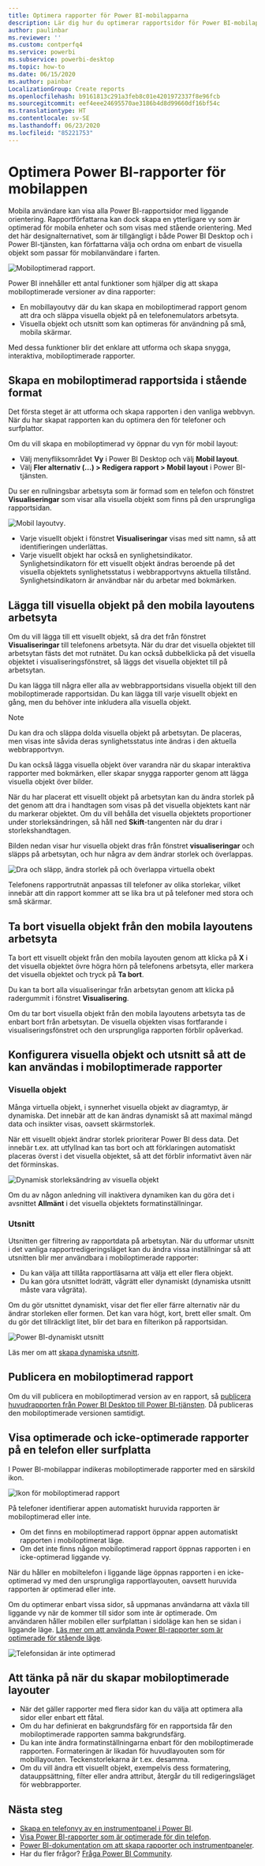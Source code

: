 ```yaml
---
title: Optimera rapporter för Power BI-mobilapparna
description: Lär dig hur du optimerar rapportsidor för Power BI-mobilapparna genom att skapa en stående version av rapporten som är anpassad för telefoner och surfplattor.
author: paulinbar
ms.reviewer: ''
ms.custom: contperfq4
ms.service: powerbi
ms.subservice: powerbi-desktop
ms.topic: how-to
ms.date: 06/15/2020
ms.author: painbar
LocalizationGroup: Create reports
ms.openlocfilehash: b9161813c291a3feb8c01e4201972337f8e96fcb
ms.sourcegitcommit: eef4eee24695570ae3186b4d8d99660df16bf54c
ms.translationtype: HT
ms.contentlocale: sv-SE
ms.lasthandoff: 06/23/2020
ms.locfileid: "85221753"
---
```

# <a name="optimize-power-bi-reports-for-the-mobile-app"></a>Optimera Power BI-rapporter för mobilappen
Mobila användare kan visa alla Power BI-rapportsidor med liggande orientering. Rapportförfattarna kan dock skapa en ytterligare vy som är optimerad för mobila enheter och som visas med stående orientering. Med det här designalternativet, som är tillgängligt i både Power BI Desktop och i Power BI-tjänsten, kan författarna välja och ordna om enbart de visuella objekt som passar för mobilanvändare i farten.

![Mobiloptimerad rapport](media/desktop-create-phone-report/desktop-mobile-optimized-report.png).

Power BI innehåller ett antal funktioner som hjälper dig att skapa mobiloptimerade versioner av dina rapporter:
* En mobillayoutvy där du kan skapa en mobiloptimerad rapport genom att dra och släppa visuella objekt på en telefonemulators arbetsyta.
* Visuella objekt och utsnitt som kan optimeras för användning på små, mobila skärmar.

Med dessa funktioner blir det enklare att utforma och skapa snygga, interaktiva, mobiloptimerade rapporter.

## <a name="create-a-mobile-optimized-portrait-version-of-a-report-page"></a>Skapa en mobiloptimerad rapportsida i stående format

Det första steget är att utforma och skapa rapporten i den vanliga webbvyn. När du har skapat rapporten kan du optimera den för telefoner och surfplattor.

Om du vill skapa en mobiloptimerad vy öppnar du vyn för mobil layout:
   * Välj menyfliksområdet **Vy** i Power BI Desktop och välj **Mobil layout**.
   * Välj **Fler alternativ (...) > Redigera rapport > Mobil layout** i Power BI-tjänsten.

   Du ser en rullningsbar arbetsyta som är formad som en telefon och fönstret **Visualiseringar** som visar alla visuella objekt som finns på den ursprungliga rapportsidan.

   ![Mobil layoutvy](media/desktop-create-phone-report/desktop-mobile-layout.png).

* Varje visuellt objekt i fönstret **Visualiseringar** visas med sitt namn, så att identifieringen underlättas.
* Varje visuellt objekt har också en synlighetsindikator. Synlighetsindikatorn för ett visuellt objekt ändras beroende på det visuella objektets synlighetsstatus i webbrapportvyns aktuella tillstånd. Synlighetsindikatorn är användbar när du arbetar med bokmärken.

## <a name="add-visuals-to-the-mobile-layout-canvas"></a>Lägga till visuella objekt på den mobila layoutens arbetsyta
Om du vill lägga till ett visuellt objekt, så dra det från fönstret **Visualiseringar** till telefonens arbetsyta. När du drar det visuella objektet till arbetsytan fästs det mot rutnätet. Du kan också dubbelklicka på det visuella objektet i visualiseringsfönstret, så läggs det visuella objektet till på arbetsytan.

Du kan lägga till några eller alla av webbrapportsidans visuella objekt till den mobiloptimerade rapportsidan. Du kan lägga till varje visuellt objekt en gång, men du behöver inte inkludera alla visuella objekt.

>[!NOTE]
> Du kan dra och släppa dolda visuella objekt på arbetsytan. De placeras, men visas inte såvida deras synlighetsstatus inte ändras i den aktuella webbrapportvyn.

Du kan också lägga visuella objekt över varandra när du skapar interaktiva rapporter med bokmärken, eller skapar snygga rapporter genom att lägga visuella objekt över bilder.

När du har placerat ett visuellt objekt på arbetsytan kan du ändra storlek på det genom att dra i handtagen som visas på det visuella objektets kant när du markerar objektet. Om du vill behålla det visuella objektets proportioner under storleksändringen, så håll ned **Skift**-tangenten när du drar i storlekshandtagen.

Bilden nedan visar hur visuella objekt dras från fönstret **visualiseringar** och släpps på arbetsytan, och hur några av dem ändrar storlek och överlappas.

   ![Dra och släpp, ändra storlek på och överlappa virtuella obekt](media/desktop-create-phone-report/desktop-mobile-layout-overlay-resize.gif)

Telefonens rapportrutnät anpassas till telefoner av olika storlekar, vilket innebär att din rapport kommer att se lika bra ut på telefoner med stora och små skärmar.

## <a name="remove-visuals-from-the-mobile-layout-canvas"></a>Ta bort visuella objekt från den mobila layoutens arbetsyta
Ta bort ett visuellt objekt från den mobila layouten genom att klicka på **X** i det visuella objektet övre högra hörn på telefonens arbetsyta, eller markera det visuella objektet och tryck på **Ta bort**.

Du kan ta bort alla visualiseringar från arbetsytan genom att klicka på radergummit i fönstret **Visualisering**.

Om du tar bort visuella objekt från den mobila layoutens arbetsyta tas de enbart bort från arbetsytan. De visuella objekten visas fortfarande i visualiseringsfönstret och den ursprungliga rapporten förblir opåverkad.

## <a name="configure-visuals-and-slicers-for-use-in-mobile-optimized-reports"></a>Konfigurera visuella objekt och utsnitt så att de kan användas i mobiloptimerade rapporter

### <a name="visuals"></a>Visuella objekt

Många virtuella objekt, i synnerhet visuella objekt av diagramtyp, är dynamiska.  Det innebär att de kan ändras dynamiskt så att maximal mängd data och insikter visas, oavsett skärmstorlek.

När ett visuellt objekt ändrar storlek prioriterar Power BI dess data. Det innebär t.ex. att utfyllnad kan tas bort och att förklaringen automatiskt placeras överst i det visuella objektet, så att det förblir informativt även när det förminskas.

![Dynamisk storleksändring av visuella objekt](media/desktop-create-phone-report/desktop-mobile-layout-responsive-visual.gif)
 
Om du av någon anledning vill inaktivera dynamiken kan du göra det i avsnittet **Allmänt** i det visuella objektets formatinställningar.

### <a name="slicers"></a>Utsnitt

Utsnitten ger filtrering av rapportdata på arbetsytan. När du utformar utsnitt i det vanliga rapportredigeringsläget kan du ändra vissa inställningar så att utsnitten blir mer användbara i mobiloptimerade rapporter:
* Du kan välja att tillåta rapportläsarna att välja ett eller flera objekt.
* Du kan göra utsnittet lodrätt, vågrätt eller dynamiskt (dynamiska utsnitt måste vara vågräta).

Om du gör utsnittet dynamiskt, visar det fler eller färre alternativ när du ändrar storleken eller formen. Det kan vara högt, kort, brett eller smalt. Om du gör det tillräckligt litet, blir det bara en filterikon på rapportsidan.

![Power BI-dynamiskt utsnitt](media/desktop-create-phone-report/desktop-create-phone-report-8.gif)
 
Läs mer om att [skapa dynamiska utsnitt](power-bi-slicer-filter-responsive.md).

## <a name="publish-a-mobile-optimized-report"></a>Publicera en mobiloptimerad rapport
Om du vill publicera en mobiloptimerad version av en rapport, så [publicera huvudrapporten från Power BI Desktop till Power BI-tjänsten](desktop-upload-desktop-files.md). Då publiceras den mobiloptimerade versionen samtidigt.

## <a name="viewing-optimized-and-unoptimized-reports-on-a-phone-or-tablet"></a>Visa optimerade och icke-optimerade rapporter på en telefon eller surfplatta

I Power BI-mobilappar indikeras mobiloptimerade rapporter med en särskild ikon.

![Ikon för mobiloptimerad rapport](media/desktop-create-phone-report/desktop-create-phone-report-optimized-icon.png)

På telefoner identifierar appen automatiskt huruvida rapporten är mobiloptimerad eller inte.
* Om det finns en mobiloptimerad rapport öppnar appen automatiskt rapporten i mobiloptimerat läge.
* Om det inte finns någon mobiloptimerad rapport öppnas rapporten i en icke-optimerad liggande vy.

När du håller en mobiltelefon i liggande läge öppnas rapporten i en icke-optimerad vy med den ursprungliga rapportlayouten, oavsett huruvida rapporten är optimerad eller inte.

Om du optimerar enbart vissa sidor, så uppmanas användarna att växla till liggande vy när de kommer till sidor som inte är optimerade. Om användaren håller mobilen eller surfplattan i sidoläge kan hen se sidan i liggande läge. [Läs mer om att använda Power BI-rapporter som är optimerade för stående läge](../consumer/mobile/mobile-apps-view-phone-report.md).

![Telefonsidan är inte optimerad](media/desktop-create-phone-report/desktop-create-phone-report-9.png)

## <a name="considerations-when-creating-mobile-optimized-layouts"></a>Att tänka på när du skapar mobiloptimerade layouter
* När det gäller rapporter med flera sidor kan du välja att optimera alla sidor eller enbart ett fåtal.
* Om du har definierat en bakgrundsfärg för en rapportsida får den mobiloptimerade rapporten samma bakgrundsfärg.
* Du kan inte ändra formatinställningarna enbart för den mobiloptimerade rapporten. Formateringen är likadan för huvudlayouten som för mobillayouten. Teckenstorlekarna är t.ex. desamma.
* Om du vill ändra ett visuellt objekt, exempelvis dess formatering, datauppsättning, filter eller andra attribut, återgår du till redigeringsläget för webbrapporter.

## <a name="next-steps"></a>Nästa steg
* [Skapa en telefonvy av en instrumentpanel i Power BI](service-create-dashboard-mobile-phone-view.md).
* [Visa Power BI-rapporter som är optimerade för din telefon](../consumer/mobile/mobile-apps-view-phone-report.md).
* [Power BI-dokumentation om att skapa rapporter och instrumentpaneler](https://docs.microsoft.com/power-bi/create-reports/).
* Har du fler frågor? [Fråga Power BI Community](https://community.powerbi.com/).